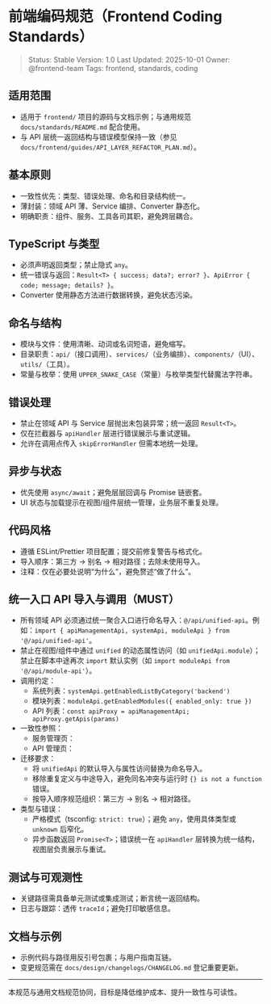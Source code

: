 # 前端编码规范（Frontend Coding Standards）

> Status: Stable
> Version: 1.0
> Last Updated: 2025-10-01
> Owner: @frontend-team
> Tags: frontend, standards, coding

## 适用范围
- 适用于 `frontend/` 项目的源码与文档示例；与通用规范 `docs/standards/README.md` 配合使用。
- 与 API 层统一返回结构与错误模型保持一致（参见 `docs/frontend/guides/API_LAYER_REFACTOR_PLAN.md`）。

## 基本原则
- 一致性优先：类型、错误处理、命名和目录结构统一。
- 薄封装：领域 API 薄、Service 编排、Converter 静态化。
- 明确职责：组件、服务、工具各司其职，避免跨层耦合。

## TypeScript 与类型
- 必须声明返回类型；禁止隐式 `any`。
- 统一错误与返回：`Result<T> { success; data?; error? }`、`ApiError { code; message; details? }`。
- Converter 使用静态方法进行数据转换，避免状态污染。

## 命名与结构
- 模块与文件：使用清晰、动词或名词短语，避免缩写。
- 目录职责：`api/`（接口调用）、`services/`（业务编排）、`components/`（UI）、`utils/`（工具）。
- 常量与枚举：使用 `UPPER_SNAKE_CASE`（常量）与枚举类型代替魔法字符串。

## 错误处理
- 禁止在领域 API 与 Service 层抛出未包装异常；统一返回 `Result<T>`。
- 仅在拦截器与 `apiHandler` 层进行错误展示与重试逻辑。
- 允许在调用点传入 `skipErrorHandler` 但需本地统一处理。

## 异步与状态
- 优先使用 `async/await`；避免层层回调与 Promise 链嵌套。
- UI 状态与加载提示在视图/组件层统一管理，业务层不重复处理。

## 代码风格
- 遵循 ESLint/Prettier 项目配置；提交前修复警告与格式化。
- 导入顺序：第三方 → 别名 → 相对路径；去除未使用导入。
- 注释：仅在必要处说明“为什么”，避免赘述“做了什么”。

## 统一入口 API 导入与调用（MUST）
- 所有领域 API 必须通过统一聚合入口进行命名导入：`@/api/unified-api`。例如：`import { apiManagementApi, systemApi, moduleApi } from '@/api/unified-api'`。
- 禁止在视图/组件中通过 `unified` 的动态属性访问（如 `unifiedApi.module`）；禁止在脚本中途再次 `import` 默认实例（如 `import moduleApi from '@/api/module-api'`）。
- 调用约定：
  - 系统列表：`systemApi.getEnabledListByCategory('backend')`
  - 模块列表：`moduleApi.getEnabledModules({ enabled_only: true })`
  - API 列表：`const apiProxy = apiManagementApi; apiProxy.getApis(params)`
- 一致性参照：
  - 服务管理页：<mcfile name="index.vue" path="/Users/mac/Documents/ai/auto-test/frontend/src/views/service-management/index.vue"></mcfile>
  - API 管理页：<mcfile name="index.vue" path="/Users/mac/Documents/ai/auto-test/frontend/src/views/api-management/index.vue"></mcfile>
- 迁移要求：
  - 将 `unifiedApi` 的默认导入与属性访问替换为命名导入。
  - 移除重复定义与中途导入，避免同名冲突与运行时 `{} is not a function` 错误。
  - 按导入顺序规范组织：第三方 → 别名 → 相对路径。
- 类型与错误：
  - 严格模式（tsconfig: `strict: true`）；避免 `any`，使用具体类型或 `unknown` 后窄化。
  - 异步函数返回 `Promise<T>`；错误统一在 `apiHandler` 层转换为统一结构，视图层负责展示与重试。

## 测试与可观测性
- 关键路径需具备单元测试或集成测试；断言统一返回结构。
- 日志与跟踪：透传 `traceId`；避免打印敏感信息。

## 文档与示例
- 示例代码与路径用反引号包裹；与用户指南互链。
- 变更规范需在 `docs/design/changelogs/CHANGELOG.md` 登记重要更新。

---
本规范与通用文档规范协同，目标是降低维护成本、提升一致性与可读性。